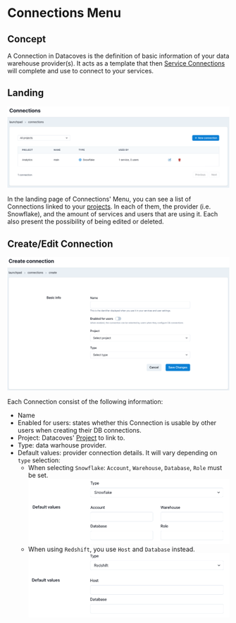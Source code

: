 # Connections Menu

## Concept

<!-- TODO: Get a proper well-writen concept of what a Connection in Datacoves is -->
A Connection in Datacoves is the definition of basic information of your data warehouse provider(s). It acts as a template that then [Service Connections](/reference/admin-menu/service_connection.md) will complete and use to connect to your services.

## Landing

![Connections Menu Landing](./assets/connections_landing.png)

In the landing page of Connections' Menu, you can see a list of Connections linked to your [projects](/reference/admin-menu/projects.md). In each of them, the provider (i.e. Snowflake), and the amount of services and users that are using it. Each also present the possibility of being edited or deleted.

## Create/Edit Connection

![Connections Create or Edit Page](./assets/connections_editnew_page.png)

Each Connection consist of the following information:
- Name
- Enabled for users: states whether this Connection is usable by other users when creating their DB connections.
- Project: Datacoves' [Project](/reference/admin-menu/projects.md) to link to.
- Type: data warhouse provider.
- Default values: provider connection details. It will vary depending on `type` selection:
    - When selecting `Snowflake`: `Account`, `Warehouse`, `Database`, `Role` must be set.
    ![Snowflake Connection Type](./assets/connections_editnew_snowflake.png)
    - When using `Redshift`, you use `Host` and `Database` instead.
    ![Redshift Connection Type](./assets/connections_editnew_redshift.png)
